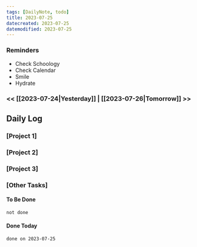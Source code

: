```yaml
---
tags: [DailyNote, todo]
title: 2023-07-25
datecreated: 2023-07-25
datemodified: 2023-07-25
---
```


### Reminders
- Check Schoology
- Check Calendar
- Smile
- Hydrate

### << [[2023-07-24|Yesterday]] | [[2023-07-26|Tomorrow]] >>

## Daily Log

### [Project 1]



### [Project 2]



### [Project 3]



### [Other Tasks]

#### To Be Done

```tasks
not done
```

#### Done Today

```tasks
done on 2023-07-25
```
